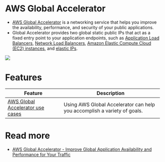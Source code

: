 # AWS Global Accelerator
- [AWS Global Accelerator](https://aws.amazon.com/global-accelerator/) is a networking service that helps you improve the availability, performance, and security of your public applications. 
- Global Accelerator provides two global static public IPs that act as a fixed entry point to your application endpoints, such as [Application Load Balancers](../2_ApplicationNetworking/ElasticLoadBalancer/Readme.md), [Network Load Balancers](../2_ApplicationNetworking/ElasticLoadBalancer/Readme.md), [Amazon Elastic Compute Cloud (EC2) instances](../../3_ComputeServices/AmazonEC2/Readme.md), and [elastic IPs](../../3_ComputeServices/AmazonEC2/ElasticIP.md).

![](https://d1.awsstatic.com/product-page-diagram_AWS-Global-Accelerator%402x.dd86ff5885ab5035037ad065d54120f8c44183fa.png)

# Features

| Feature                                                                                                                              | Description                                                              |
|--------------------------------------------------------------------------------------------------------------------------------------|--------------------------------------------------------------------------|
| [AWS Global Accelerator use cases](https://docs.aws.amazon.com/global-accelerator/latest/dg/introduction-benefits-of-migrating.html) | Using AWS Global Accelerator can help you accomplish a variety of goals. |

# Read more
- [AWS Global Accelerator - Improve Global Application Availability and Performance for Your Traffic](https://www.youtube.com/watch?v=Docl4julOQw)